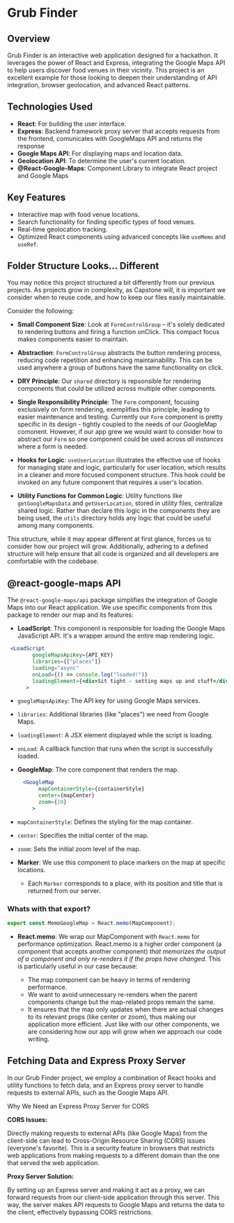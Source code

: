 # Grub Finder

## Overview
Grub Finder is an interactive web application designed for a hackathon. It leverages the power of React and Express, integrating the Google Maps API to help users discover food venues in their vicinity. This project is an excellent example for those looking to deepen their understanding of API integration, browser geolocation, and advanced React patterns.

## Technologies Used
- **React**: For building the user interface.
- **Express**: Backend framework proxy server that accepts requests from the frontend, comunicates with GoogleMaps API and returns the response 
- **Google Maps API**: For displaying maps and location data.
- **Geolocation API**: To determine the user's current location.
- **@React-Google-Maps**: Component Library to integrate React project and Google Maps

## Key Features
- Interactive map with food venue locations.
- Search functionality for finding specific types of food venues.
- Real-time geolocation tracking.
- Optimized React components using advanced concepts like `useMemo` and `useRef`.

## Folder Structure Looks... Different

You may notice this project structured a bit differently from our previous projects.  As projects grow in complexity, as Capstone will, it is important we consider when to reuse code, and how to keep our files easily maintainable.

Consider the following:

- **Small Component Size**: Look at `FormControlGroup` – it's solely dedicated to rendering buttons and firing a function onClick. This compact focus makes components easier to maintain.

- **Abstraction**: `FormControlGroup` abstracts the button rendering process, reducing code repetition and enhancing maintainability.  This can be used anywhere a group of buttons have the same functionality on click.

- **DRY Principle**: Our `shared` directory is repsonsible for rendering components that could be utilized across multiple other components. 

- **Single Responsibility Principle**: The `Form` component, focusing exclusively on form rendering, exemplifies this principle, leading to easier maintenance and testing.  Currently our `Form` component is pretty specific in its design - tightly coupled to the needs of our GoogleMap comonent.  However, if our app grew we would want to consider how to abstract our `Form` so one component could be used across _all instances_ where a form is needed.

- **Hooks for Logic**: `useUserLocation` illustrates the effective use of hooks for managing state and logic, particularly for user location, which results in a cleaner and more focused component structure.  This hook could be invoked on any future component that requires a user's location.

- **Utility Functions for Common Logic**: Utility functions like `getGoogleMapsData` and `getUserLocation`, stored in utility files, centralize shared logic. Rather than declare this logic in the components they are being used, the `utils` directory holds any logic that could be useful among many components.

This structure, while it may appear different at first glance, forces us to consider how our project will grow.  Additionally, adhering to a defined structure will help ensure that all code is organized and all developers are comfortable with the codebase.


## @react-google-maps API

The `@react-google-maps/api` package simplifies the integration of Google Maps into our React application. We use specific components from this package to render our map and its features:

- **LoadScript**: This component is responsible for loading the Google Maps JavaScript API. It's a wrapper around the entire map rendering logic.
```jsx
 <LoadScript
        googleMapsApiKey={API_KEY}
        libraries={["places"]}
        loading="async"
        onLoad={() => console.log("loaded!")}
        loadingElement={<div>Sit tight - setting maps up and stuff</div>}
      >
```
  - `googleMapsApiKey`: The API key for using Google Maps services.
  - `libraries`: Additional libraries (like "places") we need from Google Maps.
  - `loadingElement`: A JSX element displayed while the script is loading.
  - `onLoad`: A callback function that runs when the script is successfully loaded.



- **GoogleMap**: The core component that renders the map.
```jsx
     <GoogleMap
          mapContainerStyle={containerStyle}
          center={mapCenter}
          zoom={10}
        >
```

  - `mapContainerStyle`: Defines the styling for the map container.
  - `center`: Specifies the initial center of the map.
  - `zoom`: Sets the initial zoom level of the map.

- **Marker**: We use this component to place markers on the map at specific locations.

  - Each `Marker` corresponds to a place, with its position and title that is returned from our server.

### Whats with that export? 

```jsx
export const MemoGoogleMap = React.memo(MapComponent);
```

- **React.memo**: We wrap our MapComponent with `React.memo` for performance optimization. React.memo is a higher order component (a component that accepts another component) _that memorizes the output of a component and only re-renders it if the props have changed_. This is particularly useful in our case because:

     - The map component can be heavy in terms of rendering performance.
    - We want to avoid unnecessary re-renders when the parent components change but the map-related props remain the same.
    - It ensures that the map only updates when there are actual changes to its relevant props (like center or zoom), thus making our application more efficient.  Just like with our other components, we are considering how our app will grow when we approach our code writing.  

## Fetching Data and Express Proxy Server 
In our Grub Finder project, we employ a combination of React hooks and utility functions to fetch data, and an Express proxy server to handle requests to external APIs, such as the Google Maps API.

Why We Need an Express Proxy Server for CORS

**CORS Issues:** 

Directly making requests to external APIs (like Google Maps) from the client-side can lead to Cross-Origin Resource Sharing (CORS) issues (everyone's favorite). This is a security feature in browsers that restricts web applications from making requests to a different domain than the one that served the web application.

**Proxy Server Solution:** 

By setting up an Express server and making it act as a proxy, we can forward requests from our client-side application through this server. This way, the server makes API requests to Google Maps and returns the data to the client, effectively bypassing CORS restrictions.


